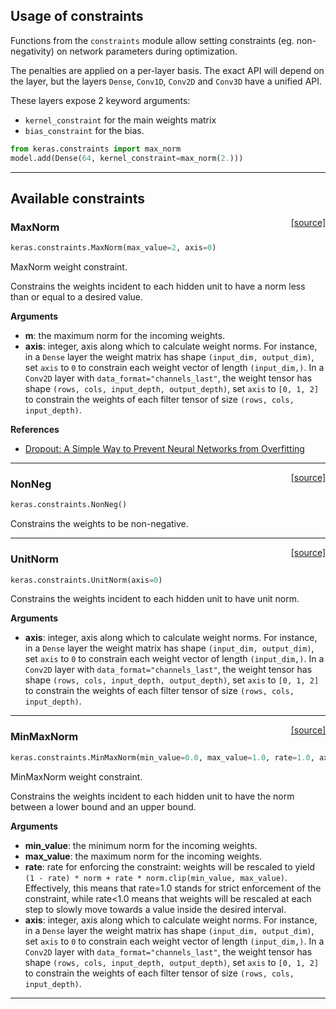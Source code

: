 ## Usage of constraints

Functions from the `constraints` module allow setting constraints (eg. non-negativity) on network parameters during optimization.

The penalties are applied on a per-layer basis. The exact API will depend on the layer, but the layers `Dense`, `Conv1D`, `Conv2D` and `Conv3D` have a unified API.

These layers expose 2 keyword arguments:

- `kernel_constraint` for the main weights matrix
- `bias_constraint` for the bias.


```python
from keras.constraints import max_norm
model.add(Dense(64, kernel_constraint=max_norm(2.)))
```

---

## Available constraints


<span style="float:right;">[[source]](https://github.com/keras-team/keras/blob/master/keras/constraints.py#L22)</span>
### MaxNorm

```python
keras.constraints.MaxNorm(max_value=2, axis=0)
```

MaxNorm weight constraint.

Constrains the weights incident to each hidden unit
to have a norm less than or equal to a desired value.

__Arguments__

- __m__: the maximum norm for the incoming weights.
- __axis__: integer, axis along which to calculate weight norms.
    For instance, in a `Dense` layer the weight matrix
    has shape `(input_dim, output_dim)`,
    set `axis` to `0` to constrain each weight vector
    of length `(input_dim,)`.
    In a `Conv2D` layer with `data_format="channels_last"`,
    the weight tensor has shape
    `(rows, cols, input_depth, output_depth)`,
    set `axis` to `[0, 1, 2]`
    to constrain the weights of each filter tensor of size
    `(rows, cols, input_depth)`.

__References__

- [Dropout: A Simple Way to Prevent Neural Networks from Overfitting](
   http://www.cs.toronto.edu/~rsalakhu/papers/srivastava14a.pdf)
    
----

<span style="float:right;">[[source]](https://github.com/keras-team/keras/blob/master/keras/constraints.py#L62)</span>
### NonNeg

```python
keras.constraints.NonNeg()
```

Constrains the weights to be non-negative.

----

<span style="float:right;">[[source]](https://github.com/keras-team/keras/blob/master/keras/constraints.py#L71)</span>
### UnitNorm

```python
keras.constraints.UnitNorm(axis=0)
```

Constrains the weights incident to each hidden unit to have unit norm.

__Arguments__

- __axis__: integer, axis along which to calculate weight norms.
    For instance, in a `Dense` layer the weight matrix
    has shape `(input_dim, output_dim)`,
    set `axis` to `0` to constrain each weight vector
    of length `(input_dim,)`.
    In a `Conv2D` layer with `data_format="channels_last"`,
    the weight tensor has shape
    `(rows, cols, input_depth, output_depth)`,
    set `axis` to `[0, 1, 2]`
    to constrain the weights of each filter tensor of size
    `(rows, cols, input_depth)`.
    
----

<span style="float:right;">[[source]](https://github.com/keras-team/keras/blob/master/keras/constraints.py#L100)</span>
### MinMaxNorm

```python
keras.constraints.MinMaxNorm(min_value=0.0, max_value=1.0, rate=1.0, axis=0)
```

MinMaxNorm weight constraint.

Constrains the weights incident to each hidden unit
to have the norm between a lower bound and an upper bound.

__Arguments__

- __min_value__: the minimum norm for the incoming weights.
- __max_value__: the maximum norm for the incoming weights.
- __rate__: rate for enforcing the constraint: weights will be
    rescaled to yield
    `(1 - rate) * norm + rate * norm.clip(min_value, max_value)`.
    Effectively, this means that rate=1.0 stands for strict
    enforcement of the constraint, while rate<1.0 means that
    weights will be rescaled at each step to slowly move
    towards a value inside the desired interval.
- __axis__: integer, axis along which to calculate weight norms.
    For instance, in a `Dense` layer the weight matrix
    has shape `(input_dim, output_dim)`,
    set `axis` to `0` to constrain each weight vector
    of length `(input_dim,)`.
    In a `Conv2D` layer with `data_format="channels_last"`,
    the weight tensor has shape
    `(rows, cols, input_depth, output_depth)`,
    set `axis` to `[0, 1, 2]`
    to constrain the weights of each filter tensor of size
    `(rows, cols, input_depth)`.
    

---


